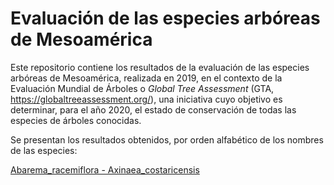 # Evaluación de las especies arbóreas de Mesoamérica

Este repositorio contiene los resultados de la evaluación de las especies arbóreas de Mesoamérica, realizada en 2019, en el contexto de la Evaluación Mundial de Árboles o _Global Tree Assessment_ (GTA, https://globaltreeassessment.org/), una iniciativa cuyo objetivo es determinar, para el año 2020, el estado de conservación de todas las especies de árboles conocidas.


Se presentan los resultados obtenidos, por orden alfabético de los nombres de las especies:

[Abarema_racemiflora - Axinaea_costaricensis](https://evaluacion-arboles-mesoamerica.github.io/Abarema_racemiflora-Axinaea_costaricensis.html)
